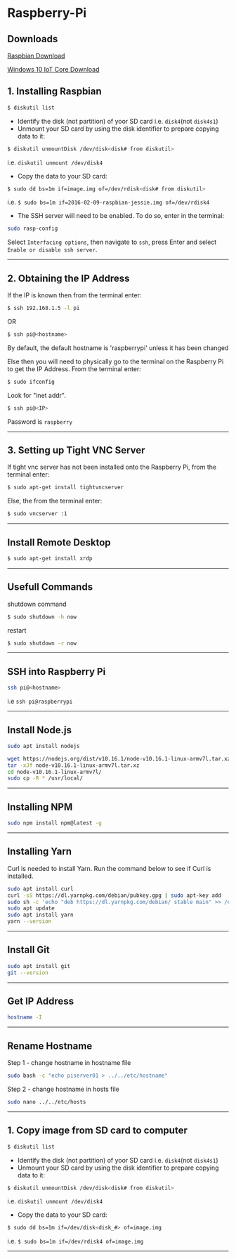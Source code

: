 # Raspberry-Pi


## Downloads

[Raspbian Download](https://www.raspberrypi.org/downloads/raspbian/)

[Windows 10 IoT Core Download](https://developer.microsoft.com/en-us/windows/iot/getstarted)

## 1. Installing Raspbian ##

```bash
$ diskutil list
```

* Identify the disk (not partition) of yoor SD card i.e. `disk4`(not `disk4s1`)
* Unmount your SD card by using the disk identifier to prepare copying data to it:

```bash
$ diskutil unmountDisk /dev/disk<disk# from diskutil>
```

i.e. `diskutil unmount /dev/disk4`

* Copy the data to your SD card:

```bash
$ sudo dd bs=1m if=image.img of=/dev/rdisk<disk# from diskutil>
```

i.e. `$ sudo bs=1m if=2016-02-09-raspbian-jessie.img of=/dev/rdisk4`

* The SSH server will need to be enabled. To do so, enter in the terminal:

```bash
sudo rasp-config
```

Select `Interfacing options`, then navigate to `ssh`, press Enter and select `Enable or disable ssh server`.

---------------

## 2. Obtaining the IP Address ##

If the IP is known then from the terminal enter:

```bash
$ ssh 192.168.1.5 -l pi
```

OR

```bash
$ ssh pi@<hostname>
```

By default, the default hostname is 'raspberrypi' unless it has been changed

Else then you will need to physically go to the terminal on the Raspberry Pi to get the IP Address. From the terminal enter:

```bash
$ sudo ifconfig
```

Look for "inet addr".

```bash
$ ssh pi@<IP>
```

Password is `raspberry`

---------------

## 3. Setting up Tight VNC Server ##

If tight vnc server has not been installed onto the Raspberry Pi, from the terminal enter:

```bash
$ sudo apt-get install tightvncserver
```

Else, the from the terminal enter:

```bash
$ sudo vncserver :1
```

---------------

## Install Remote Desktop ##

```bash
$ sudo apt-get install xrdp
```

---------------

## Usefull Commands

shutdown command

```bash
$ sudo shutdown -h now
```

restart

```bash
$ sudo shutdown -r now
```

---------------

## SSH into Raspberry Pi

```bash
ssh pi@<hostname>
```

i.e `ssh pi@raspberrypi`

---------------

## Install Node.js

```bash
sudo apt install nodejs
```

```bash
wget https://nodejs.org/dist/v10.16.1/node-v10.16.1-linux-armv7l.tar.xz
tar -xJf node-v10.16.1-linux-armv7l.tar.xz
cd node-v10.16.1-linux-armv7l/
sudo cp -R * /usr/local/
```

---------------

## Installing NPM

```bash
sudo npm install npm@latest -g
```

---------------

## Installing Yarn

Curl is needed to install Yarn. Run the command below to see if Curl is installed.

```bash
sudo apt install curl
curl -sS https://dl.yarnpkg.com/debian/pubkey.gpg | sudo apt-key add
sudo sh -c 'echo "deb https://dl.yarnpkg.com/debian/ stable main" >> /etc/apt/sources.list.d/yarn.list'
sudo apt update
sudo apt install yarn
yarn --version
```

---------------

## Install Git

```bash
sudo apt install git
git --version
```

---------------

## Get IP Address

```bash
hostname -I
```

---------------

## Rename Hostname

Step 1 - change hostname in hostname file

```bash
sudo bash -c "echo piserver01 > ../../etc/hostname"
```

Step 2 - change hostname in hosts file

```bash
sudo nano ../../etc/hosts
```

---------------

## 1. Copy image from SD card to computer ##

```bash
$ diskutil list
```

* Identify the disk (not partition) of yoor SD card i.e. `disk4`(not `disk4s1`)
* Unmount your SD card by using the disk identifier to prepare copying data to it:

```bash
$ diskutil unmountDisk /dev/disk<disk# from diskutil>
```

i.e. `diskutil unmount /dev/disk4`

* Copy the data to your SD card:

```bash
$ sudo dd bs=1m if=/dev/disk<disk_#> of=image.img
```

i.e. `$ sudo bs=1m if=/dev/rdisk4 of=image.img`

---------------
